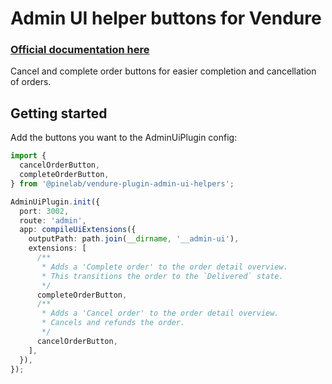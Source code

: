 # Admin UI helper buttons for Vendure

### [Official documentation here](https://pinelab-plugins.com/plugin/vendure-plugin-admin-ui-helpers)

Cancel and complete order buttons for easier completion and cancellation of orders.

## Getting started

Add the buttons you want to the AdminUiPlugin config:

```ts
import {
  cancelOrderButton,
  completeOrderButton,
} from '@pinelab/vendure-plugin-admin-ui-helpers';

AdminUiPlugin.init({
  port: 3002,
  route: 'admin',
  app: compileUiExtensions({
    outputPath: path.join(__dirname, '__admin-ui'),
    extensions: [
      /**
       * Adds a 'Complete order' to the order detail overview.
       * This transitions the order to the `Delivered` state.
       */
      completeOrderButton,
      /**
       * Adds a 'Cancel order' to the order detail overview.
       * Cancels and refunds the order.
       */
      cancelOrderButton,
    ],
  }),
});
```
